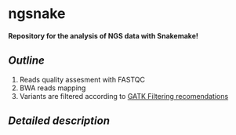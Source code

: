 # ngsnake
#### Repository for the analysis of NGS data with Snakemake!

## _Outline_

 1. Reads quality assesment with FASTQC
 2. BWA reads mapping
 3. Variants are filtered according to [GATK Filtering recomendations](https://software.broadinstitute.org/gatk/documentation/article?id=11097)

## _Detailed description_

